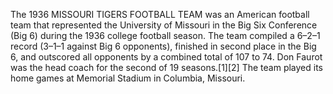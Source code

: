 The 1936 MISSOURI TIGERS FOOTBALL TEAM was an American football team that represented the University of Missouri in the Big Six Conference (Big 6) during the 1936 college football season. The team compiled a 6–2–1 record (3–1–1 against Big 6 opponents), finished in second place in the Big 6, and outscored all opponents by a combined total of 107 to 74. Don Faurot was the head coach for the second of 19 seasons.[1][2] The team played its home games at Memorial Stadium in Columbia, Missouri.
